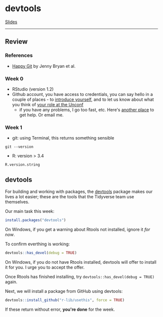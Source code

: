 # devtools

[Slides](00-review-devtools.html)

---

## Review

### References

- [Happy Git](https://happygitwithr.com/) by Jenny Bryan et al.

### Week 0

- RStudio (version 1.2)
- Github account, you have access to credentials, you can say hello in a couple of places - to [introduce yourself](https://github.com/uncoast-unconf/uu-2019-day-zero/issues/11), and to let us know about what you think of [your role at the Unconf](https://github.com/uncoast-unconf/uu-2019/issues/17)
  - if you have any problems, I go too fast, etc. Here's [another place](https://github.com/uncoast-unconf/uu-2019-day-zero/issues/12) to get help. Or email me.
  
  
### Week 1  
  
- git: using Terminal, this returns something sensible

```
git --version
```

- R: version > 3.4

```r
R.version.string
```

## devtools

For building and working with packages, the [devtools](https://devtools.r-lib.org/) package makes our lives a lot easier; these are the tools that the Tidyverse team use themselves.

Our main task this week: 

```r
install.packages("devtools")
````

On Windows, if you get a warning about Rtools not installed, ignore it *for now*.

To confirm everthing is working:

```r
devtools::has_devel(debug = TRUE)
```

On Windows, if you do not have Rtools installed, devtools will offer to install it for you. I urge you to accept the offer.

Once Rtools has finished installing, try `devtools::has_devel(debug = TRUE)` again.

Next, we will install a package from GitHub using devtools:

```r
devtools::install_github("r-lib/usethis", force = TRUE)
```

If these return without error, **you're done** for the week.

